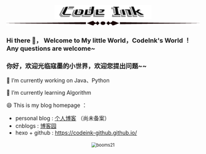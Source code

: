 <p align="center">
 
<img src="https://raw.githubusercontent.com/codeInk-Github/codeInk-Github/main/img/logo.png" alt="logo_1644515963926_1a1714" style="width:50%;"  />
 
</br> 
<!--  <a href="https://www.cnblogs.com/sussy/">
       <img alt="My blogs" src="https://github.com/anuraghazra/github-readme-stats/workflows/Test/badge.svg" />
 </a> -->
 <img src="https://raw.githubusercontent.com/codeInk-Github/codeInk-Github/main/img/line1.png" alt="YbDqly4opA" style="height:12px;width:100%" />

</p>


### Hi there 👋， Welcome to My little World，CodeInk's World ！ Any questions are welcome~
### 你好，欢迎光临寇墨的小世界，欢迎您提出问题~~

<!-- **codeInk-Github/codeInk-Github** is a ✨ _special_ ✨ repository because its `README.md` (this file) appears on your GitHub profile.
 -->


🔭 I’m currently working on Java、Python

🌱 I’m currently learning Algorithm

😄 This is my blog homepage ：
- personal blog : [个人博客](https://www.zuckerlearning.cn/blog) （尚未备案）
- cnblogs :  [博客园](https://www.cnblogs.com/sussy/)
- hexo + github : https://codeink-github.github.io/

<p align="center">
<img src="https://github-readme-stats.vercel.app/api?username=codeInk-Github&show_icons=true&include_all_commits=true?count_private=true?include_all_commits=true&theme=vue&hide=issues,contribs" alt="booms21" style="zoom:80%;" />
</p>

<!-- [![Top Langs 使用最多的语言](https://github-readme-stats.vercel.app/api/top-langs/?username=anuraghazra)](https://github.com/anuraghazra/github-readme-stats) -->




<!-- - 👯 I’m looking to collaborate on ...
- 🤔 I’m looking for help with ...
- 💬 Ask me about ...
- 📫 How to reach me: ...
- 😄 Pronouns: ...
- ⚡ Fun fact: ... -->

